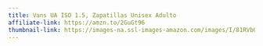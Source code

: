 ```yaml
---
title: Vans UA ISO 1.5, Zapatillas Unisex Adulto
affiliate-link: https://amzn.to/2GuGt96
thumbnail-link: https://images-na.ssl-images-amazon.com/images/I/81RVbQzmlHL._UX500_.jpg
---
```


